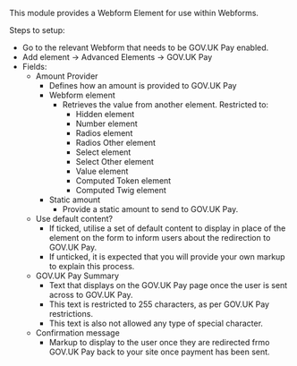 This module provides a Webform Element for use within Webforms.

Steps to setup:
- Go to the relevant Webform that needs to be GOV.UK Pay enabled.
- Add element -> Advanced Elements -> GOV.UK Pay
- Fields:
    - Amount Provider 
        - Defines how an amount is provided to GOV.UK Pay
        - Webform element 
            - Retrieves the value from another element. Restricted to:
                - Hidden element
                - Number element
                - Radios element
                - Radios Other element
                - Select element
                - Select Other element
                - Value element
                - Computed Token element
                - Computed Twig element
        - Static amount 
            - Provide a static amount to send to GOV.UK Pay.
    - Use default content? 
        - If ticked, utilise a set of default content to display in place of the element on the form to inform users about the redirection to GOV.UK Pay.
        - If unticked, it is expected that you will provide your own markup to explain this process.
    - GOV.UK Pay Summary
        - Text that displays on the GOV.UK Pay page once the user is sent across to GOV.UK Pay.
        - This text is restricted to 255 characters, as per GOV.UK Pay restrictions.
        - This text is also not allowed any type of special character.
    - Confirmation message
        - Markup to display to the user once they are redirected frmo GOV.UK Pay back to your site once payment has been sent.
          